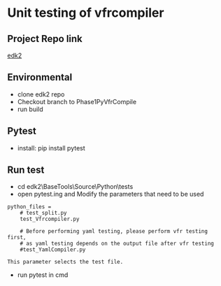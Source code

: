 # Unit testing of vfrcompiler

## Project Repo link
[edk2](https://github.com/yytshirley/edk2.git)

## Environmental 
- clone edk2 repo
- Checkout branch to Phase1PyVfrCompile
- run build

## Pytest
- install: pip install pytest

## Run test
- cd edk2\BaseTools\Source\Python\tests
- open pytest.ing and Modify the parameters that need to be used
```
python_files =
    # test_split.py
    test_Vfrcompiler.py

    # Before performing yaml testing, please perform vfr testing first,
    # as yaml testing depends on the output file after vfr testing
    #test_YamlCompiler.py

This parameter selects the test file.
```

- run pytest in cmd